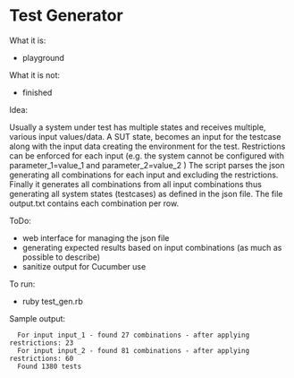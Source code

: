 Test Generator
==============

What it is:

* playground

What it is not:

* finished

Idea:

Usually a system under test has multiple states and receives multiple, various input values/data.
A SUT state, becomes an input for the testcase along with the input data creating the environment for the test.
Restrictions can be enforced for each input (e.g. the system cannot be configured with parameter_1=value_1 and parameter_2=value_2 )
The script parses the json generating all combinations for each input and excluding the restrictions.
Finally it generates all combinations from all input combinations thus generating all system states (testcases) as defined in the json file.
The file output.txt contains each combination per row.


ToDo:
* web interface for managing the json file
* generating expected results based on input combinations (as much as possible to describe)
* sanitize output for Cucumber use

To run:
* ruby test_gen.rb

Sample output:
```
  For input input_1 - found 27 combinations - after applying restrictions: 23
  For input input_2 - found 81 combinations - after applying restrictions: 60
  Found 1380 tests
```
	